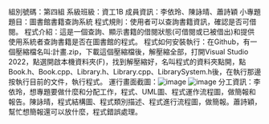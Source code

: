 組別號碼：第四組
系級班級：資工1B
成員資訊：李依玲、陳詠晴、蕭詩穎
小專題題目：圖書館書籍查詢系統
程式規則：使用者可以查詢書籍資訊，確認是否可借閱。
程式介紹：這是一個查詢、顯示書籍的借閱狀態(可借閱或已被借出)和提供使用系統者查詢書籍是否在圖書館的程式。
程式如何安裝執行：在Github，有一個壓縮檔名叫:計畫.zip，下載這個壓縮檔後，解壓縮全部，打開Visual Studio 2022，點選開啟本機資料夾(F)，找到解壓縮好，名叫程式的資料夾點開，點Book.h、Book.cpp、Library.h、Library.cpp、LibrarySystem.h後，在執行那邊按執行目前的文件，執行程式。
運行畫面截圖：![image](https://github.com/user-attachments/assets/a5899618-ef3f-49fd-b2f4-736f4b550484)
![image](https://github.com/user-attachments/assets/4e376f4d-5566-4a8a-bcc2-928beabcf134)
分工資訊：李依玲，想專題要做什麼和分配工作，程式、UML圖、程式運作流程圖，做簡報和報告。陳詠晴，程式結構圖、程式類別描述、程式進行流程圖，做簡報。蕭詩穎，幫忙想簡報還可以放什麼，程式錯誤處理。
